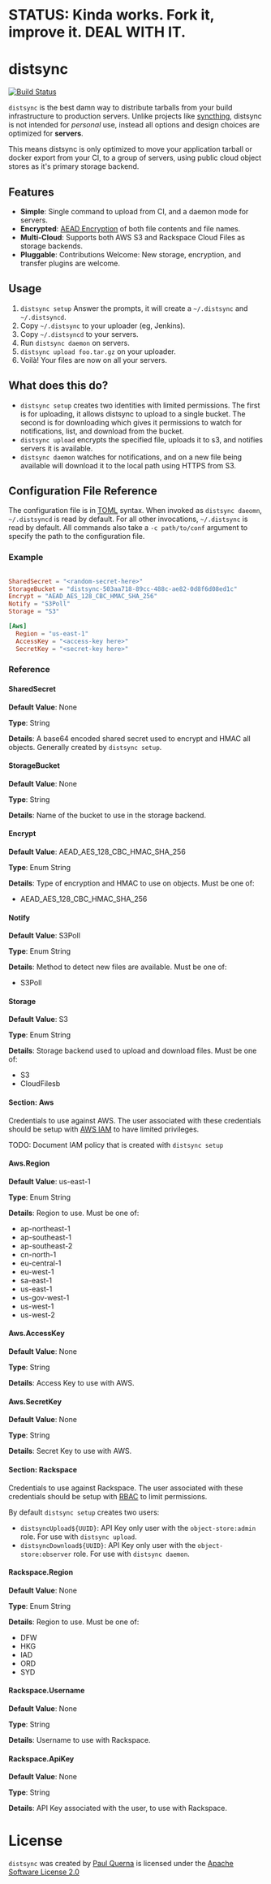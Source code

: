 # STATUS: Kinda works. Fork it, improve it. DEAL WITH IT.

# distsync

[![Build Status](https://travis-ci.org/pquerna/distsync.svg?branch=master)](https://travis-ci.org/pquerna/distsync)

`distsync` is the best damn way to distribute tarballs from your build infrastructure to production servers. Unlike projects like [syncthing](https://github.com/syncthing/syncthing), distsync is not intended for _personal_ use, instead all options and design choices are optimized for __servers__.

This means distsync is only optimized to move your application tarball or docker export from your CI, to a group of servers, using public cloud object stores as it's primary storage backend.

## Features

* __Simple__: Single command to upload from CI, and a daemon mode for servers.
* __Encrypted__: [AEAD Encryption](https://github.com/codahale/etm) of both file contents and file names.
* __Multi-Cloud__: Supports both AWS S3 and Rackspace Cloud Files as storage backends.
* __Pluggable__: Contributions Welcome: New storage, encryption, and transfer plugins are welcome.

## Usage

1. `distsync setup` Answer the prompts, it will create a `~/.distsync` and `~/.distsyncd`.
1. Copy `~/.distsync` to your uploader (eg, Jenkins).
1. Copy `~/.distsyncd` to your servers.
1. Run `distsync daemon` on servers.
1. `distsync upload foo.tar.gz` on your uploader.
1. Voilà! Your files are now on all your servers.


## What does this do?

* `distsync setup` creates two identities with limited permissions.  The first is for uploading, it allows distsync to upload to a single bucket.  The second is for downloading which gives it permissions to watch for notifications, list, and download from the bucket.
* `distsync upload` encrypts the specified file, uploads it to s3, and notifies servers it is available.
* `distsync daemon` watches for notifications, and on a new file being available will download it to the local path using  HTTPS from S3.


## Configuration File Reference

The configuration file is in [TOML](https://github.com/toml-lang/toml) syntax.  When invoked as `distsync daeomn`, `~/.distsyncd` is read by default. For all other invocations, `~/.distsync` is read by default. All commands also take a `-c path/to/conf` argument to specify the path to the configuration file.

### Example

```toml

SharedSecret = "<random-secret-here>"
StorageBucket = "distsync-503aa718-89cc-488c-ae82-0d8f6d08ed1c"
Encrypt = "AEAD_AES_128_CBC_HMAC_SHA_256"
Notify = "S3Poll"
Storage = "S3"

[Aws]
  Region = "us-east-1"
  AccessKey = "<access-key here>"
  SecretKey = "<secret-key here>"
```

### Reference


#### SharedSecret

__Default Value__: None

__Type__: String

__Details__: A base64 encoded shared secret used to encrypt and HMAC all objects.  Generally created by `distsync setup`.



#### StorageBucket

__Default Value__: None

__Type__: String

__Details__: Name of the bucket to use in the storage backend.


#### Encrypt

__Default Value__: AEAD_AES_128_CBC_HMAC_SHA_256

__Type__: Enum String

__Details__: Type of encryption and HMAC to use on objects. Must be one of:

* AEAD_AES_128_CBC_HMAC_SHA_256


#### Notify

__Default Value__: S3Poll

__Type__: Enum String

__Details__: Method to detect new files are available. Must be one of:

* S3Poll


#### Storage

__Default Value__: S3

__Type__: Enum String

__Details__: Storage backend used to upload and download files. Must be one of:

* S3
* CloudFilesb


#### Section: Aws

Credentials to use against AWS.  The user associated with these credentials should be setup with [AWS IAM](http://aws.amazon.com/iam/) to have limited privileges.

TODO: Document IAM policy that is created with `distsync setup`

#### Aws.Region

__Default Value__: us-east-1

__Type__: Enum String

__Details__: Region to use.  Must be one of:

* ap-northeast-1
* ap-southeast-1
* ap-southeast-2
* cn-north-1
* eu-central-1
* eu-west-1
* sa-east-1
* us-east-1
* us-gov-west-1
* us-west-1
* us-west-2


#### Aws.AccessKey

__Default Value__: None

__Type__: String

__Details__: Access Key to use with AWS.


#### Aws.SecretKey

__Default Value__: None

__Type__: String

__Details__: Secret Key to use with AWS.


#### Section: Rackspace

Credentials to use against Rackspace.  The user associated with these credentials should be setup with [RBAC](http://www.rackspace.com/knowledge_center/article/overview-role-based-access-control-rbac) to limit permissions.

By default `distsync setup` creates two users:

* `distsyncUpload${UUID}`: API Key only user with the `object-store:admin` role. For use with `distsync upload`.
* `distsyncDownload${UUID}`: API Key only user with the `object-store:observer` role. For use with `distsync daemon`.


#### Rackspace.Region

__Default Value__: None

__Type__: Enum String

__Details__: Region to use.  Must be one of:

* DFW
* HKG
* IAD
* ORD
* SYD


#### Rackspace.Username

__Default Value__: None

__Type__: String

__Details__: Username to use with Rackspace.


#### Rackspace.ApiKey

__Default Value__: None

__Type__: String

__Details__: API Key associated with the user, to use with Rackspace.


# License

`distsync` was created by [Paul Querna](http://paul.querna.org/) is licensed under the [Apache Software License 2.0](./LICENSE)

